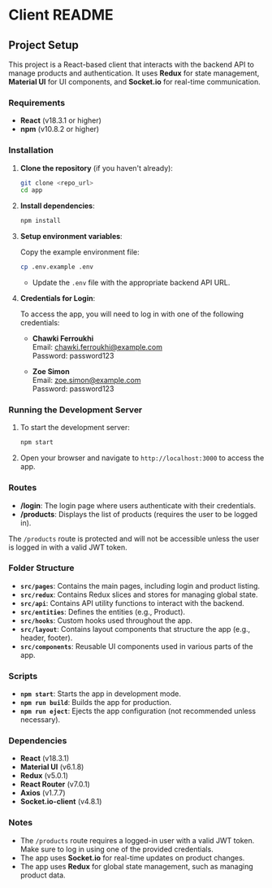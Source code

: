 # Client README

## Project Setup

This project is a React-based client that interacts with the backend API to manage products and authentication. It uses **Redux** for state management, **Material UI** for UI components, and **Socket.io** for real-time communication.

### Requirements

- **React** (v18.3.1 or higher)
- **npm** (v10.8.2 or higher)

### Installation

1. **Clone the repository** (if you haven't already):

    ```bash
    git clone <repo_url>
    cd app
    ```

2. **Install dependencies**:

    ```bash
    npm install
    ```

3. **Setup environment variables**:

    Copy the example environment file:

    ```bash
    cp .env.example .env
    ```

    - Update the `.env` file with the appropriate backend API URL.

4. **Credentials for Login**:

    To access the app, you will need to log in with one of the following credentials:

    - **Chawki Ferroukhi**  
      Email: chawki.ferroukhi@example.com  
      Password: password123

    - **Zoe Simon**  
      Email: zoe.simon@example.com  
      Password: password123

### Running the Development Server

1. To start the development server:

    ```bash
    npm start
    ```

2. Open your browser and navigate to `http://localhost:3000` to access the app.

### Routes

- **/login**: The login page where users authenticate with their credentials.
- **/products**: Displays the list of products (requires the user to be logged in). 

The `/products` route is protected and will not be accessible unless the user is logged in with a valid JWT token.

### Folder Structure

- **`src/pages`**: Contains the main pages, including login and product listing.
- **`src/redux`**: Contains Redux slices and stores for managing global state.
- **`src/api`**: Contains API utility functions to interact with the backend.
- **`src/entities`**: Defines the entities (e.g., Product).
- **`src/hooks`**: Custom hooks used throughout the app.
- **`src/layout`**: Contains layout components that structure the app (e.g., header, footer).
- **`src/components`**: Reusable UI components used in various parts of the app.

### Scripts

- **`npm start`**: Starts the app in development mode.
- **`npm run build`**: Builds the app for production.
- **`npm run eject`**: Ejects the app configuration (not recommended unless necessary).

### Dependencies

- **React** (v18.3.1)
- **Material UI** (v6.1.8)
- **Redux** (v5.0.1)
- **React Router** (v7.0.1)
- **Axios** (v1.7.7)
- **Socket.io-client** (v4.8.1)

### Notes

- The `/products` route requires a logged-in user with a valid JWT token. Make sure to log in using one of the provided credentials.
- The app uses **Socket.io** for real-time updates on product changes.
- The app uses **Redux** for global state management, such as managing product data.